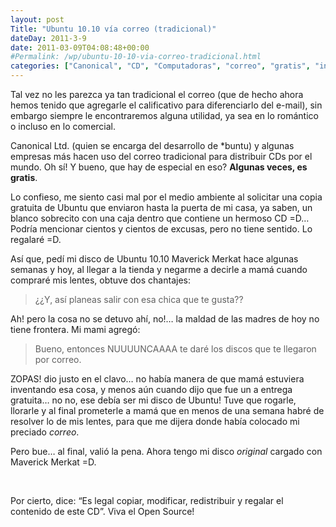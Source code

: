 ```yaml
---
layout: post
Title: "Ubuntu 10.10 vía correo (tradicional)"
dateDay: 2011-3-9
date: 2011-03-09T04:08:48+00:00
#Permalink: /wp/ubuntu-10-10-via-correo-tradicional.html
categories: ["Canonical", "CD", "Computadoras", "correo", "gratis", "internet", "personal", "Ubuntu"]
---
```


<p>Tal vez no les parezca ya tan tradicional el correo (que de hecho ahora hemos tenido que agregarle el calificativo para diferenciarlo del e-mail), sin embargo siempre le encontraremos alguna utilidad, ya sea en lo romántico o incluso en lo comercial.</p>
<p>Canonical Ltd. (quien se encarga del desarrollo de *buntu) y algunas empresas más hacen uso del correo tradicional para distribuir CDs por el mundo. Oh sí! Y bueno, que hay de especial en eso? <strong>Algunas veces, es gratis</strong>.</p>
<p>Lo confieso, me siento casi mal por el medio ambiente al solicitar una copia gratuita de Ubuntu que enviaron hasta la puerta de mi casa, ya saben, un blanco sobrecito con una caja dentro que contiene un hermoso CD =D… Podría mencionar cientos y cientos de excusas, pero no tiene sentido. Lo regalaré =D.</p>
<p>Así que, pedí mi disco de Ubuntu 10.10 Maverick Merkat hace algunas semanas y hoy, al llegar a la tienda y negarme a decirle a mamá cuando compraré mis lentes, obtuve dos chantajes: </p>
<blockquote><p>¿¿Y, así planeas salir con esa chica que te gusta??</p>
</blockquote>
<p> Ah! pero la cosa no se detuvo ahí, no!&#8230; la maldad de las madres de hoy no tiene frontera. Mi mami agregó:<br />
<blockquote>Bueno, entonces NUUUUNCAAAA te daré los discos que te llegaron por correo. </p></blockquote>
<p>ZOPAS! dio justo en el clavo&#8230; no había manera de que mamá estuviera inventando esa cosa, y menos aún cuando dijo que fue un a entrega gratuita&#8230; no no, ese debía ser mi disco de Ubuntu! Tuve que rogarle, llorarle y al final prometerle a mamá que en menos de una semana habré de resolver lo de mis lentes, para que me dijera donde había colocado mi preciado <em>correo</em>.</p>
<p>Pero bue… al final, valió la pena. Ahora tengo mi disco <em>original</em> cargado con Maverick Merkat =D. </p>
<p>&#160;</p>
<p>Por cierto, dice: “Es legal copiar, modificar, redistribuir y regalar el contenido de este CD”. Viva el Open Source!</p>
